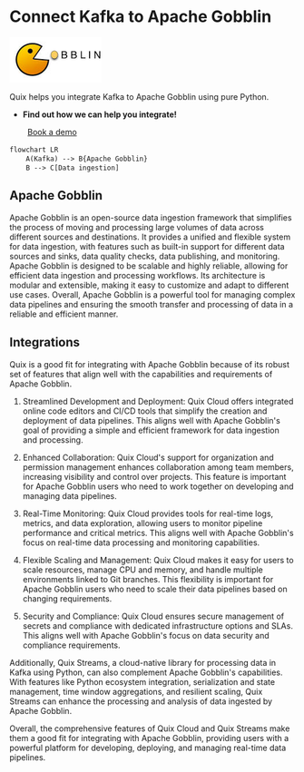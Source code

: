 # Connect Kafka to Apache Gobblin

![](./images/logo_1.jpg)

Quix helps you integrate Kafka to Apache Gobblin using pure Python.

<div class="grid cards blog-grid-card" markdown>

- __Find out how we can help you integrate!__

    <a class="md-button md-button--primary" href="https://share.hsforms.com/1iW0TmZzKQMChk0lxd_tGiw4yjw2?__hstc=175542013.2303933fbd746c0ac86d9ccbe9bc9100.1728383268831.1729603416735.1729620918855.31&__hssc=175542013.1.1729620918855&__hsfp=2132701734" target="_blank" style="margin:.5rem;">Book a demo</a>

</div>

```mermaid
flowchart LR
    A(Kafka) --> B{Apache Gobblin}
    B --> C[Data ingestion]
```

## Apache Gobblin

Apache Gobblin is an open-source data ingestion framework that simplifies the process of moving and processing large volumes of data across different sources and destinations. It provides a unified and flexible system for data ingestion, with features such as built-in support for different data sources and sinks, data quality checks, data publishing, and monitoring. Apache Gobblin is designed to be scalable and highly reliable, allowing for efficient data ingestion and processing workflows. Its architecture is modular and extensible, making it easy to customize and adapt to different use cases. Overall, Apache Gobblin is a powerful tool for managing complex data pipelines and ensuring the smooth transfer and processing of data in a reliable and efficient manner.

## Integrations

Quix is a good fit for integrating with Apache Gobblin because of its robust set of features that align well with the capabilities and requirements of Apache Gobblin. 

1. Streamlined Development and Deployment: Quix Cloud offers integrated online code editors and CI/CD tools that simplify the creation and deployment of data pipelines. This aligns well with Apache Gobblin's goal of providing a simple and efficient framework for data ingestion and processing.

2. Enhanced Collaboration: Quix Cloud's support for organization and permission management enhances collaboration among team members, increasing visibility and control over projects. This feature is important for Apache Gobblin users who need to work together on developing and managing data pipelines.

3. Real-Time Monitoring: Quix Cloud provides tools for real-time logs, metrics, and data exploration, allowing users to monitor pipeline performance and critical metrics. This aligns well with Apache Gobblin's focus on real-time data processing and monitoring capabilities.

4. Flexible Scaling and Management: Quix Cloud makes it easy for users to scale resources, manage CPU and memory, and handle multiple environments linked to Git branches. This flexibility is important for Apache Gobblin users who need to scale their data pipelines based on changing requirements.

5. Security and Compliance: Quix Cloud ensures secure management of secrets and compliance with dedicated infrastructure options and SLAs. This aligns well with Apache Gobblin's focus on data security and compliance requirements.

Additionally, Quix Streams, a cloud-native library for processing data in Kafka using Python, can also complement Apache Gobblin's capabilities. With features like Python ecosystem integration, serialization and state management, time window aggregations, and resilient scaling, Quix Streams can enhance the processing and analysis of data ingested by Apache Gobblin.

Overall, the comprehensive features of Quix Cloud and Quix Streams make them a good fit for integrating with Apache Gobblin, providing users with a powerful platform for developing, deploying, and managing real-time data pipelines.

